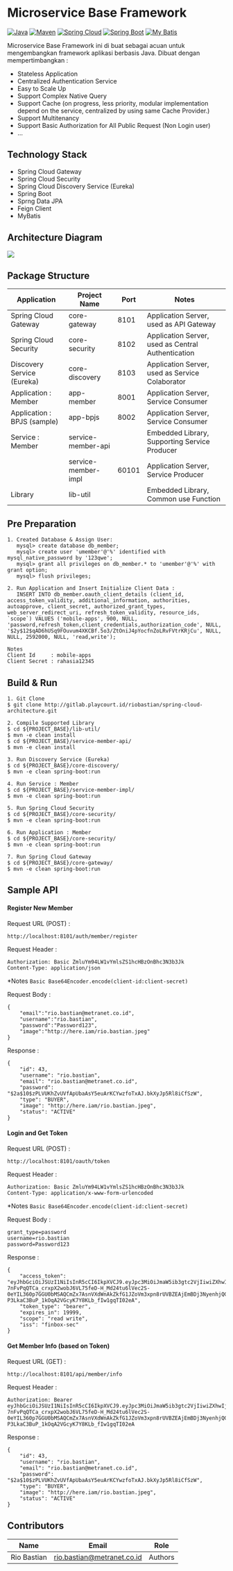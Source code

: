 # Microservice Base Framework

[![Java](https://img.shields.io/badge/Java-1.8.0-red.svg?style=plastic)](https://www.oracle.com/java/technologies/)
[![Maven](https://img.shields.io/badge/Maven-3.5.3-purple.svg?style=plastic)](https://maven.apache.org)
[![Spring Cloud](https://img.shields.io/badge/Spring%20Cloud-Hoxton.SR7-green.svg?style=plastic)](https://spring.io/projects/spring-cloud)
[![Spring Boot](https://img.shields.io/badge/Spring%20Boot-2.3.2.RELEASE-green.svg?style=plastic)](https://spring.io/projects/spring-boot)
[![My Batis](https://img.shields.io/badge/MyBatis-3.5.1-red.svg?style=plastic)](https://mybatis.org/mybatis-3/)

Microservice Base Framework ini di buat sebagai acuan untuk mengembangkan framework aplikasi berbasis Java.
Dibuat dengan mempertimbangkan :

- Stateless Application
- Centralized Authentication Service
- Easy to Scale Up
- Support Complex Native Query
- Support Cache (on progress, less priority, modular implementation depend on the service, centralized by using same Cache Provider.)
- Support Multitenancy 
- Support Basic Authorization for All Public Request (Non Login user)
- ...

## Technology Stack
- Spring Cloud Gateway
- Spring Cloud Security
- Spring Cloud Discovery Service (Eureka)
- Spring Boot
- Sprng Data JPA
- Feign Client
- MyBatis

## Architecture Diagram
![](https://raw.githubusercontent.com/altanovela/microservice-baseframework/master/.res/architecture-diagram.jpg)

## Package Structure

| Application | Project Name | Port | Notes |
| ------------ | ------------ | ------------ | ------------ |
| Spring Cloud Gateway | core-gateway | 8101 | Application Server, used as API Gateway |
| Spring Cloud Security | core-security | 8102 | Application Server, used as Central Authentication |
| Discovery Service (Eureka) | core-discovery | 8103 | Application Server, used as Service Colaborator |
| Application : Member | app-member | 8001 | Application Server, Service Consumer |
| Application : BPJS (sample) | app-bpjs | 8002 | Application Server, Service Consumer |
| Service : Member | service-member-api | | Embedded Library, Supporting Service Producer |
| | service-member-impl | 60101 | Application Server, Service Producer |
| Library | lib-util | | Embedded Library, Common use Function |

## Pre Preparation
```
1. Created Database & Assign User:
   mysql> create database db_member;
   mysql> create user 'umember'@'%' identified with mysql_native_password by '123qwe';
   mysql> grant all privileges on db_member.* to 'umember'@'%' with grant option;
   mysql> flush privileges;

2. Run Application and Insert Initialize Client Data :
   INSERT INTO db_member.oauth_client_details (client_id, access_token_validity, additional_information, authorities, autoapprove, client_secret, authorized_grant_types, web_server_redirect_uri, refresh_token_validity, resource_ids, `scope`) VALUES ('mobile-apps', 900, NULL, 'password,refresh_token,client_credentials,authorization_code', NULL, '$2y$12$qAD6hUSq9FOuvum4XKCBf.5o3/ZtOniJ4pYocfnZoLRvFVtrKRjCu', NULL, NULL, 2592000, NULL, 'read,write');

Notes
Client Id     : mobile-apps
Client Secret : rahasia12345
```

## Build & Run
```
1. Git Clone
$ git clone http://gitlab.playcourt.id/riobastian/spring-cloud-architecture.git

2. Compile Supported Library 
$ cd ${PROJECT_BASE}/lib-util/
$ mvn -e clean install
$ cd ${PROJECT_BASE}/service-member-api/
$ mvn -e clean install

3. Run Discovery Service (Eureka)
$ cd ${PROJECT_BASE}/core-discovery/
$ mvn -e clean spring-boot:run

4. Run Service : Member
$ cd ${PROJECT_BASE}/service-member-impl/
$ mvn -e clean spring-boot:run

5. Run Spring Cloud Security
$ cd ${PROJECT_BASE}/core-security/
$ mvn -e clean spring-boot:run

6. Run Application : Member
$ cd ${PROJECT_BASE}/core-security/
$ mvn -e clean spring-boot:run

7. Run Spring Cloud Gateway
$ cd ${PROJECT_BASE}/core-gateway/
$ mvn -e clean spring-boot:run
```

## Sample API
#### Register New Member
Request URL (POST) : 
```
http://localhost:8101/auth/member/register
```
Request Header :
```
Authorization: Basic ZmluYm94LW1vYmlsZS1hcHBzOnBhc3N3b3Jk
Content-Type: application/json
```
*Notes ```Basic Base64Encoder.encode(client-id:client-secret)```

Request Body :
```
{
	"email":"rio.bastian@metranet.co.id",
	"username":"rio.bastian",
	"password":"Password123",
	"image":"http://here.iam/rio.bastian.jpeg"
}
```
Response :
```
{
    "id": 43,
    "username": "rio.bastian",
    "email": "rio.bastian@metranet.co.id",
    "password": "$2a$10$zPLVUKhZvUVfApUbaAsY5euArKCYwzfoTxAJ.bkXyJp5Rl8iCfSzW",
    "type": "BUYER",
    "image": "http://here.iam/rio.bastian.jpeg",
    "status": "ACTIVE"
}
```
#### Login and Get Token
Request URL (POST) : 
```
http://localhost:8101/oauth/token
```
Request Header :
```
Authorization: Basic ZmluYm94LW1vYmlsZS1hcHBzOnBhc3N3b3Jk
Content-Type: application/x-www-form-urlencoded
```
*Notes ```Basic Base64Encoder.encode(client-id:client-secret)```

Request Body :
```
grant_type=password
username=rio.bastian
password=Password123
```
Response :
```
{
    "access_token": "eyJhbGciOiJSUzI1NiIsInR5cCI6IkpXVCJ9.eyJpc3MiOiJmaW5ib3gtc2VjIiwiZXhwIjoxNTk5NTg2Mjc0LCJ1c2VyX25hbWUiOiJyaW8uYmFzdGlhbiIsImF1dGhvcml0aWVzIjpbIkJVWUVSIl0sImNsaWVudF9pZCI6ImZpbmJveC1tb2JpbGUtYXBwcyIsInNjb3BlIjpbInJlYWQiLCJ3cml0ZSJdfQ.sMMGxbRwzkdN8ZbY52c2CFH9ShIBStfTVlCQ69UrgPiiykpLS_BubXF1TVbepklt5agLJSZZ-7nFvPqQTCa_crxpX2wobJ6VL75feD-H_Md24tu6lVec2S-0eYIL360p7GGU0bMSAQCmZx7AsnVXdWnAkZkfG1JZoVm3xpn8rUVBZEAjEmBDj3NyenhjQG74RGB6szQWaAlmq32iEQvR7clHIPVSu87Jh06DuwKPASfCQiPC7YTxj67sXcZObv2e0kIvTdSRf5uFBwUdKuvhY3CguFXYCduS7R_4P5KjnbAE-P3LkaC3BuP_1kOqA2VGcyK7Y8KLb_fIw1gqTI02eA",
    "token_type": "bearer",
    "expires_in": 19999,
    "scope": "read write",
    "iss": "finbox-sec"
}
```
#### Get Member Info (based on Token)
Request URL (GET) : 
```
http://localhost:8101/api/member/info
```
Request Header :
```
Authorization: Bearer eyJhbGciOiJSUzI1NiIsInR5cCI6IkpXVCJ9.eyJpc3MiOiJmaW5ib3gtc2VjIiwiZXhwIjoxNTk5NTg2Mjc0LCJ1c2VyX25hbWUiOiJyaW8uYmFzdGlhbiIsImF1dGhvcml0aWVzIjpbIkJVWUVSIl0sImNsaWVudF9pZCI6ImZpbmJveC1tb2JpbGUtYXBwcyIsInNjb3BlIjpbInJlYWQiLCJ3cml0ZSJdfQ.sMMGxbRwzkdN8ZbY52c2CFH9ShIBStfTVlCQ69UrgPiiykpLS_BubXF1TVbepklt5agLJSZZ-7nFvPqQTCa_crxpX2wobJ6VL75feD-H_Md24tu6lVec2S-0eYIL360p7GGU0bMSAQCmZx7AsnVXdWnAkZkfG1JZoVm3xpn8rUVBZEAjEmBDj3NyenhjQG74RGB6szQWaAlmq32iEQvR7clHIPVSu87Jh06DuwKPASfCQiPC7YTxj67sXcZObv2e0kIvTdSRf5uFBwUdKuvhY3CguFXYCduS7R_4P5KjnbAE-P3LkaC3BuP_1kOqA2VGcyK7Y8KLb_fIw1gqTI02eA
```
Response :
```
{
    "id": 43,
    "username": "rio.bastian",
    "email": "rio.bastian@metranet.co.id",
    "password": "$2a$10$zPLVUKhZvUVfApUbaAsY5euArKCYwzfoTxAJ.bkXyJp5Rl8iCfSzW",
    "type": "BUYER",
    "image": "http://here.iam/rio.bastian.jpeg",
    "status": "ACTIVE"
}
```

## Contributors
| Name | Email | Role |
| ------------ | ------------ | ------------ |
| Rio Bastian | rio.bastian@metranet.co.id | Authors |
